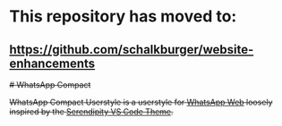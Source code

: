 # This repository has moved to:
## <https://github.com/schalkburger/website-enhancements>

~~# WhatsApp Compact~~

~~WhatsApp Compact Userstyle is a userstyle for [WhatsApp Web](https://web.whatsapp.com/) loosely inspired by the [Serendipity VS Code Theme](https://github.com/michael-andreuzza/wvsc-serendipity).~~
